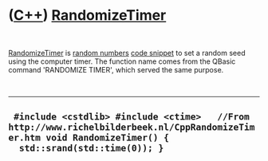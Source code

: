 
 

 

 

 

 

([C++](Cpp.md)) [RandomizeTimer](CppRandomizeTimer.md)
========================================================

 

[RandomizeTimer](CppRandomizeTimer.md) is [random
numbers](CppRandomNumber.md) [code snippet](CppCodeSnippets.md) to set
a random seed using the computer timer. The function name comes from the
QBasic command 'RANDOMIZE TIMER', which served the same purpose.

 

  ------------------------------------------------------------------------------------------------------------------------------------------------------------
  ` #include <cstdlib> #include <ctime>   //From http://www.richelbilderbeek.nl/CppRandomizeTimer.htm void RandomizeTimer() {   std::srand(std::time(0)); }`
  ------------------------------------------------------------------------------------------------------------------------------------------------------------

 

 

 

 

 

 

